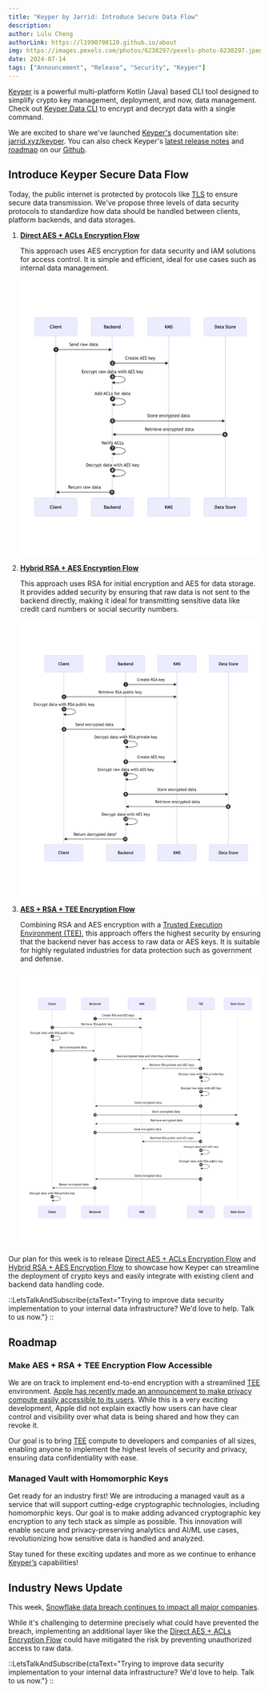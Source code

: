 ```yaml
---
title: "Keyper by Jarrid: Introduce Secure Data Flow"
description: 
author: Lulu Cheng
authorLink: https://l1990790120.github.io/about
img: https://images.pexels.com/photos/6238297/pexels-photo-6238297.jpeg?auto=compress&cs=tinysrgb&w=1260&h=750&dpr=1
date: 2024-07-14
tags: ["Announcement", "Release", "Security", "Keyper"]
---
```


[Keyper](https://github.com/jarrid-xyz/keyper) is a powerful multi-platform Kotlin (Java) based CLI tool designed to simplify crypto key management, deployment, and now, data management. Check out [Keyper Data CLI](https://jarrid.xyz/keyper/data/) to encrypt and decrypt data with a single command.

We are excited to share we've launched [Keyper's](https://github.com/jarrid-xyz/keyper) documentation site: [jarrid.xyz/keyper](https://jarrid.xyz/keyper). You can also check Keyper's [latest release notes](https://github.com/jarrid-xyz/keyper/releases/tag/v0.0.0) and [roadmap](https://github.com/orgs/jarrid-xyz/projects/1/views/3) on our [Github](https://github.com/jarrid-xyz).

## Introduce Keyper Secure Data Flow

Today, the public internet is protected by protocols like [TLS](https://jarrid.xyz/keyper/data/terminology/#example-tls-transport-layer-security) to ensure secure data transmission. We've propose three levels of data security protocols to standardize how data should be handled between clients, platform backends, and data storages.

1. **[Direct AES + ACLs Encryption Flow](https://jarrid.xyz/keyper/data/secure-data-flow/#direct-aes-acls-encryption-flow)** 
   
    This approach uses AES encryption for data security and IAM solutions for access control. It is simple and efficient, ideal for use cases such as internal data management.

    ![](images/direct-aes-acls-encryption-flow.png)

2. **[Hybrid RSA + AES Encryption Flow](https://jarrid.xyz/keyper/data/secure-data-flow/#hybrid-rsa-aes-encryption-flow)**
   
   This approach uses RSA for initial encryption and AES for data storage. It provides added security by ensuring that raw data is not sent to the backend directly, making it ideal for transmitting sensitive data like credit card numbers or social security numbers.

   ![](images/hybrid-rsa-aes-encryption-flow.png)

3. **[AES + RSA + TEE Encryption Flow](https://jarrid.xyz/keyper/data/secure-data-flow/#aes-rsa-tee-encryption-flow)**
   
   Combining RSA and AES encryption with a [Trusted Execution Environment (TEE)](https://jarrid.xyz/keyper/data/terminology/#tee-trusted-execution-environment), this approach offers the highest security by ensuring that the backend never has access to raw data or AES keys. It is suitable for highly regulated industries for data protection such as government and defense.

    ![](images/aes-rsa-tee-encryption-flow.png)

Our plan for this week is to release [Direct AES + ACLs Encryption Flow](https://jarrid.xyz/keyper/data/secure-data-flow/#direct-aes-acls-encryption-flow) and [Hybrid RSA + AES Encryption Flow](https://jarrid.xyz/keyper/data/secure-data-flow/#hybrid-rsa-aes-encryption-flow) to showcase how Keyper can streamline the deployment of crypto keys and easily integrate with existing client and backend data handling code.

::LetsTalkAndSubscribe{ctaText="Trying to improve data security implementation to your internal data infrastructure? We'd love to help. Talk to us now."}
::

## Roadmap

### Make AES + RSA + TEE Encryption Flow Accessible

We are on track to implement end-to-end encryption with a streamlined [TEE](https://jarrid.xyz/keyper/data/terminology/#tee-trusted-execution-environment) environment. [Apple has recently made an announcement to make privacy compute easily accessible to its users](https://www.apple.com/newsroom/2024/06/apple-extends-its-privacy-leadership-with-new-updates-across-its-platforms/). While this is a very exciting development, Apple did not explain exactly how users can have clear control and visibility over what data is being shared and how they can revoke it.

Our goal is to bring [TEE](https://jarrid.xyz/keyper/data/terminology/#tee-trusted-execution-environment) compute to developers and companies of all sizes, enabling anyone to implement the highest levels of security and privacy, ensuring data confidentiality with ease.

### Managed Vault with Homomorphic Keys

Get ready for an industry first! We are introducing a managed vault as a service that will support cutting-edge cryptographic technologies, including homomorphic keys. Our goal is to make adding advanced cryptographic key encryption to any tech stack as simple as possible. This innovation will enable secure and privacy-preserving analytics and AI/ML use cases, revolutionizing how sensitive data is handled and analyzed.

Stay tuned for these exciting updates and more as we continue to enhance [Keyper’s](https://github.com/jarrid-xyz/keyper) capabilities!

## Industry News Update

This week, [Snowflake data breach continues to impact all major companies](https://www.cnbc.com/2024/07/12/snowflake-shares-slip-after-att-says-hackers-accessed-data.html).

While it's challenging to determine precisely what could have prevented the breach, implementing an additional layer like the [Direct AES + ACLs Encryption Flow](https://jarrid.xyz/keyper/data/secure-data-flow/#direct-aes-acls-encryption-flow) could have mitigated the risk by preventing unauthorized access to raw data.

::LetsTalkAndSubscribe{ctaText="Trying to improve data security implementation to your internal data infrastructure? We'd love to help. Talk to us now."}
::
